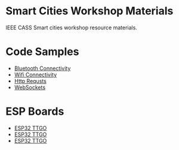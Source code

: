 # Smart Cities Workshop Materials
IEEE CASS Smart cities workshop resource materials.

# Code Samples
- [Bluetooth Connectivity](./samples/bluetooth.ino)
- [Wifi Connectivity](./samples/wifi.ino)
- [Http Requsts](./samples/httprequests.ino)
- [WebSockets](./samples/websockets.ino)

# ESP Boards
- [ESP32 TTGO]() 
- [ESP32 TTGO]()
- [ESP32 TTGO]()